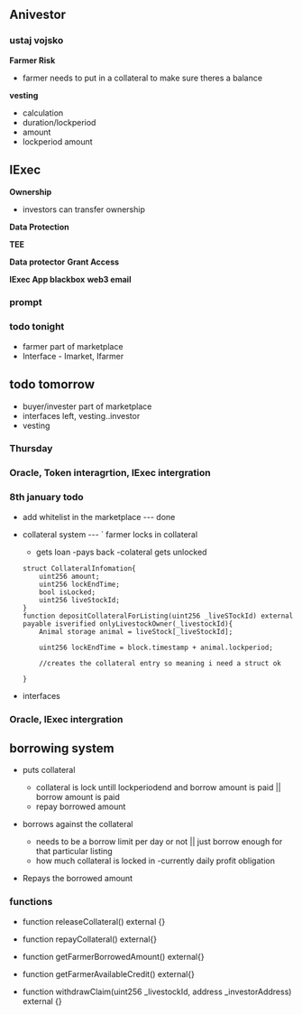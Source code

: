 ## Anivestor
### ustaj vojsko
**Farmer Risk**
- farmer needs to put in a collateral to make sure theres a balance

**vesting**
- calculation
- duration/lockperiod
- amount 
- lockperiod amount



## IExec
**Ownership**
- investors can transfer ownership

**Data Protection**

**TEE**

**Data protector**
**Grant Access**

**IExec App blackbox**
**web3 email**


### prompt


### todo tonight
- farmer part of marketplace
- Interface - Imarket, Ifarmer

## todo tomorrow
- buyer/invester part of marketplace
- interfaces left, vesting..investor
- vesting 

### Thursday
### Oracle, Token interagrtion, IExec intergration 

### 8th january todo
- add whitelist in the marketplace --- done
- collateral system ---
    ` farmer locks in collateral
    - gets loan
    -pays back
    -colateral gets unlocked

    ```solidty
    struct CollateralInfomation{
        uint256 amount;
        uint256 lockEndTime;
        bool isLocked;
        uint256 liveStockId;
    }
    function depositCollateralForListing(uint256 _liveSTockId) external payable isverified onlyLivestockOwner(_livestockId){
        Animal storage animal = liveStock[_liveStockId];

        uint256 lockEndTime = block.timestamp + animal.lockperiod;

        //creates the collateral entry so meaning i need a struct ok

    }
    ```
- interfaces 

### Oracle,  IExec intergration 

## borrowing system
- puts collateral
    - collateral is lock untill lockperiodend and borrow amount is paid || borrow amount is paid
    - repay borrowed amount
- borrows against the collateral
    - needs to be a borrow limit per day or not || just borrow enough for that particular listing
    - how much collateral is locked in
    -currently daily profit obligation
        
- Repays the borrowed amount

### functions
- function releaseCollateral() external {}

- function repayCollateral() external{}

-  function getFarmerBorrowedAmount() external{}

- function getFarmerAvailableCredit() external{}

- function withdrawClaim(uint256 _livestockId, address _investorAddress) external {}